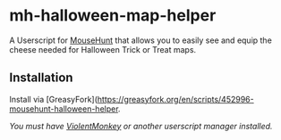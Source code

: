 # mh-halloween-map-helper

A Userscript for [MouseHunt](https://mousehuntgame.com) that allows you to easily see and equip the cheese needed for Halloween Trick or Treat maps.

## Installation

Install via [GreasyFork](https://greasyfork.org/en/scripts/452996-mousehunt-halloween-helper.

*You must have [ViolentMonkey](https://violentmonkey.github.io/) or another userscript manager installed.*
